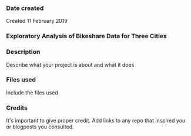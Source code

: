 ### Date created
Created 11 February 2019

### Exploratory Analysis of Bikeshare Data for Three Cities


### Description
Describe what your project is about and what it does

### Files used
Include the files used

### Credits
It's important to give proper credit. Add links to any repo that inspired you or blogposts you consulted.

